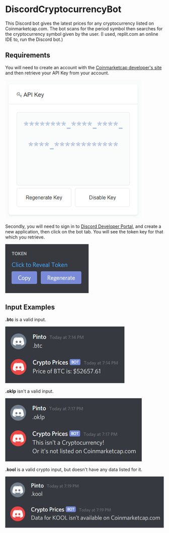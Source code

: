 # DiscordCryptocurrencyBot
This Discord bot gives the latest prices for any cryptocurrency listed on Coinmarketcap.com.
The bot scans for the period symbol then searches for the cryptocurrency symbol given by the user. (I used, replit.com an online IDE to, run the Discord bot.)

## Requirements
You will need to create an account with the [Coinmarketcap developer's site](https://coinmarketcap.com/api/) and then retrieve your API Key from your account.

![](images/CoinmarketcapAPI_Key.PNG)

Secondly, you will need to sign in to [Discord Developer Portal](https://discord.com/developers/applications), and create a new application, then click on the bot tab. You will see the token key for that which you retrieve.

![](images/DiscordToken.PNG)



## Input Examples

**.btc** is a valid input.

![](images/WorkingExample.PNG)

**.oklp** isn't a valid input.

![](images/NotListedMessage.PNG)

**.kool** is a valid crypto input, but doesn't have any data listed for it.

![](images/NoDataListedMessage.PNG)
